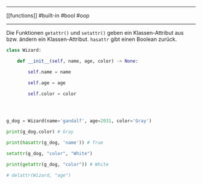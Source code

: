 ___
[[functions]]
#built-in 
#bool
#oop
___
Die Funktionen `getattr()` und `setattr()` geben ein Klassen-Attribut aus bzw. ändern ein Klassen-Attribut. `hasattr` gibt einen Boolean zurück.

```python
class Wizard:

    def __init__(self, name, age, color) -> None:

        self.name = name

        self.age = age

        self.color = color

  
  

g_dog = Wizard(name='gandalf', age=2031, color='Gray')

print(g_dog.color) # Gray

print(hasattr(g_dog, 'name')) # True

setattr(g_dog, "color", "White") 

print(getattr(g_dog, "color")) # White

# delattr(Wizard, "age")
```